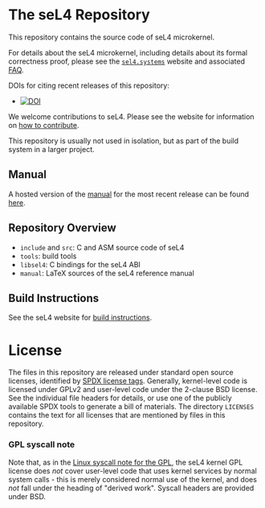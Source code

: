<!--
     Copyright 2014, General Dynamics C4 Systems

     SPDX-License-Identifier: GPL-2.0-only
-->

The seL4 Repository
===================

This repository contains the source code of seL4 microkernel.

For details about the seL4 microkernel, including details about its formal
correctness proof, please see the [`sel4.systems`][1] website and associated
[FAQ][2].

DOIs for citing recent releases of this repository:
  * [![DOI][4]](https://doi.org/10.5281/zenodo.591727)

We welcome contributions to seL4. Please see the website for information
on [how to contribute][3].

This repository is usually not used in isolation, but as part of the build
system in a larger project.

  [1]: http://sel4.systems/
  [2]: http://sel4.systems/Info/FAQ/
  [3]: http://sel4.systems/Community/Contributing/
  [4]: https://zenodo.org/badge/DOI/10.5281/zenodo.591727.svg
  [5]: https://sel4.systems/Info/Docs/seL4-manual-latest.pdf
  [6]: http://sel4.systems/Info/GettingStarted/

Manual
------

A hosted version of the [manual](manual/) for the most recent release can be found [here][5].

Repository Overview
-------------------

  * `include` and `src`: C and ASM source code of seL4
  * `tools`: build tools
  * `libsel4`: C bindings for the seL4 ABI
  * `manual`: LaTeX sources of the seL4 reference manual


Build Instructions
------------------

See the seL4 website for [build instructions][6].

License
=======

The files in this repository are released under standard open source
licenses, identified by [SPDX license tags][7]. Generally, kernel-level
code is licensed under GPLv2 and user-level code under the 2-clause BSD
license. See the individual file headers for details, or use one of the
publicly available SPDX tools to generate a bill of materials. The
directory `LICENSES` contains the text for all licenses that are
mentioned by files in this repository.

### GPL syscall note
Note that, as in the [Linux syscall note for the GPL][8], the seL4
kernel GPL license does *not* cover user-level code that uses kernel
services by normal system calls - this is merely considered normal use
of the kernel, and does *not* fall under the heading of "derived work".
Syscall headers are provided under BSD.

[7]: https://spdx.org
[8]: https://spdx.org/licenses/Linux-syscall-note.html
